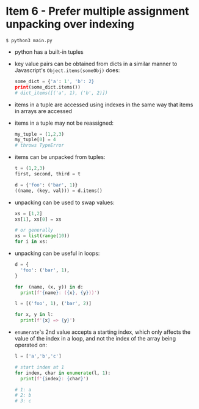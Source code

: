 # Item 6 - Prefer multiple assignment unpacking over indexing

```
$ python3 main.py
```

- python has a built-in tuples
- key value pairs can be obtained from dicts in a similar manner to Javascript's
  `Object.items(someObj)` does:

  ```python
  some_dict = {'a': 1', 'b': 2}
  print(some_dict.items())
  # dict_items([('a', 1), ('b', 2)])
  ```
- items in a tuple are accessed using indexes in the same way that items in
  arrays are accessed
- items in a tuple may not be reassigned:

  ```python
  my_tuple = (1,2,3)
  my_tuple[0] = 4
  # throws TypeError
  ```
- items can be unpacked from tuples:

  ```python
  t = (1,2,3)
  first, second, third = t

  d = {'foo': ('bar', 1)}
  ((name, (key, val))) = d.items()
  ```
- unpacking can be used to swap values:

  ```python
  xs = [1,2]
  xs[1], xs[0] = xs

  # or generally
  xs = list(range(10))
  for i in xs:

  ```
- unpacking can be useful in loops:

  ```python
  d = {
    'foo': ('bar', 1),
  }

  for  (name, (x, y)) in d:
    print(f'{name}: ({x}, {y}))')

  l = [('foo', 1), ('bar', 2)]

  for x, y in l:
    print(f'{x} => {y}')
  ```
- `enumerate`'s 2nd value accepts a starting index, which only affects the value
  of the index in a loop, and not the index of the array being operated on:

  ```python
  l = ['a','b','c']

  # start index at 1
  for index, char in enumerate(l, 1):
    print(f'{index}: {char}')

  # 1: a
  # 2: b
  # 3: c
  ```
